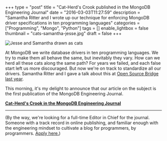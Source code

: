 +++
type = "post"
title = "Cat-Herd's Crook published in the MongoDB Engineering Journal"
date = "2016-03-03T11:27:59"
description = "Samantha Ritter and I wrote up our technique for enforcing MongoDB driver specifications in ten programming languages"
categories = ["Programming", "Mongo", "Python"]
tags = []
enable_lightbox = false
thumbnail = "cats-samantha-jesse.jpg"
draft = false
+++

<p><img alt="Jesse and Samantha drawn as cats" src="cats-samantha-jesse.jpg" /></p>
<p>At MongoDB we write database drivers in ten programming languages. We try to make them all behave the same, but inevitably they vary. How can we herd all these cats along the same path? For years we failed, and each false start left us more discouraged. But now we're on track to standardize all our drivers. Samantha Ritter and I gave a talk about this at <a href="https://youtu.be/OBjU_xYtPmA">Open Source Bridge last year</a>.</p>
<p>This morning, it's my delight to announce that our article on the subject is the first publication of the MongoDB Engineering Journal.</p>
<p><a href="https://engineering.mongodb.com/post/cat-herds-crook/"><strong>Cat-Herd's Crook in the MongoDB Engineering Journal</strong></a></p>
<hr />
<p>(By the way, we're looking for a full-time Editor in Chief for the journal. Someone with a track record in online publishing, and familiar enough with the engineering mindset to cultivate a blog for programmers, by programmers. <a href="http://grnh.se/0s5eit">Apply here.</a>)</p>
    